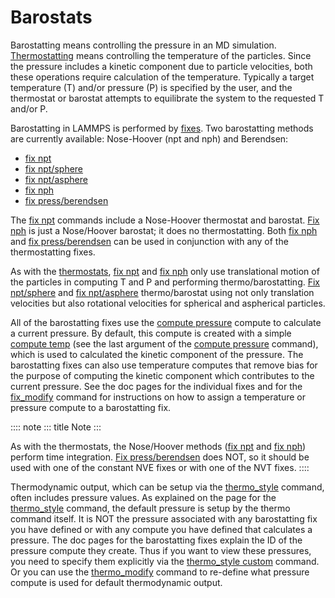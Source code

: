 # Barostats

Barostatting means controlling the pressure in an MD simulation.
[Thermostatting](Howto_thermostat) means controlling the temperature of
the particles. Since the pressure includes a kinetic component due to
particle velocities, both these operations require calculation of the
temperature. Typically a target temperature (T) and/or pressure (P) is
specified by the user, and the thermostat or barostat attempts to
equilibrate the system to the requested T and/or P.

Barostatting in LAMMPS is performed by [fixes](fix). Two barostatting
methods are currently available: Nose-Hoover (npt and nph) and
Berendsen:

-   [fix npt](fix_nh)
-   [fix npt/sphere](fix_npt_sphere)
-   [fix npt/asphere](fix_npt_asphere)
-   [fix nph](fix_nh)
-   [fix press/berendsen](fix_press_berendsen)

The [fix npt](fix_nh) commands include a Nose-Hoover thermostat and
barostat. [Fix nph](fix_nh) is just a Nose/Hoover barostat; it does no
thermostatting. Both [fix nph](fix_nh) and [fix
press/berendsen](fix_press_berendsen) can be used in conjunction with
any of the thermostatting fixes.

As with the [thermostats](Howto_thermostat), [fix npt](fix_nh) and [fix
nph](fix_nh) only use translational motion of the particles in computing
T and P and performing thermo/barostatting. [Fix
npt/sphere](fix_npt_sphere) and [fix npt/asphere](fix_npt_asphere)
thermo/barostat using not only translation velocities but also
rotational velocities for spherical and aspherical particles.

All of the barostatting fixes use the [compute
pressure](compute_pressure) compute to calculate a current pressure. By
default, this compute is created with a simple [compute
temp](compute_temp) (see the last argument of the [compute
pressure](compute_pressure) command), which is used to calculated the
kinetic component of the pressure. The barostatting fixes can also use
temperature computes that remove bias for the purpose of computing the
kinetic component which contributes to the current pressure. See the doc
pages for the individual fixes and for the [fix_modify](fix_modify)
command for instructions on how to assign a temperature or pressure
compute to a barostatting fix.

:::: note
::: title
Note
:::

As with the thermostats, the Nose/Hoover methods ([fix npt](fix_nh) and
[fix nph](fix_nh)) perform time integration. [Fix
press/berendsen](fix_press_berendsen) does NOT, so it should be used
with one of the constant NVE fixes or with one of the NVT fixes.
::::

Thermodynamic output, which can be setup via the
[thermo_style](thermo_style) command, often includes pressure values. As
explained on the page for the [thermo_style](thermo_style) command, the
default pressure is setup by the thermo command itself. It is NOT the
pressure associated with any barostatting fix you have defined or with
any compute you have defined that calculates a pressure. The doc pages
for the barostatting fixes explain the ID of the pressure compute they
create. Thus if you want to view these pressures, you need to specify
them explicitly via the [thermo_style custom](thermo_style) command. Or
you can use the [thermo_modify](thermo_modify) command to re-define what
pressure compute is used for default thermodynamic output.
